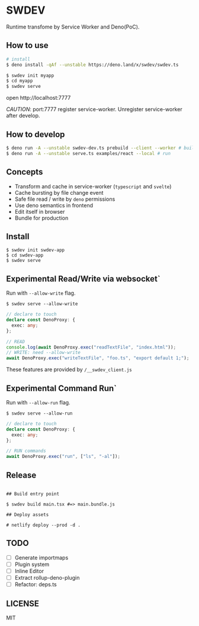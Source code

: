 # SWDEV

Runtime transfome by Service Worker and Deno(PoC).

## How to use

```bash
# install
$ deno install -qAf --unstable https://deno.land/x/swdev/swdev.ts

$ swdev init myapp
$ cd myapp
$ swdev serve
```

open http://localhost:7777

_CAUTION_: port:7777 register service-worker. Unregister service-worker after develop.

## How to develop

```bash
$ deno run -A --unstable swdev-dev.ts prebuild --client --worker # build __swdev-client and __swdev-server
$ deno run -A --unstable serve.ts examples/react --local # run
```

## Concepts

- Transform and cache in service-worker (`typescript` and `svelte`)
- Cache bursting by file change event
- Safe file read / write by `deno` permissions
- Use deno semantics in frontend
- Edit itself in browser
- Bundle for production

## Install

```
$ swdev init swdev-app
$ cd swdev-app
$ swdev serve
```

## Experimental Read/Write via websocket`

Run with `--allow-write` flag.

`$ swdev serve --allow-write`

```ts
// declare to touch
declare const DenoProxy: {
  exec: any;
};

// READ
console.log(await DenoProxy.exec("readTextFile", "index.html"));
// WRITE: need --allow-write
await DenoProxy.exec("writeTextFile", "foo.ts", "export default 1;");
```

These features are provided by `/__swdev_client.js`

## Experimental Command Run`

Run with `--allow-run` flag.

`$ swdev serve --allow-run`

```ts
// declare to touch
declare const DenoProxy: {
  exec: any;
};

// RUN commands
await DenoProxy.exec("run", ["ls", "-al"]);
```

## Release

```

## Build entry point

$ swdev build main.tsx #=> main.bundle.js

## Deploy assets

# netlify deploy --prod -d .

```

## TODO

- [ ] Generate importmaps
- [ ] Plugin system
- [ ] Inline Editor
- [ ] Extract rollup-deno-plugin
- [ ] Refactor: deps.ts

## LICENSE

MIT

```

```
